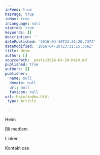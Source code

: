 ```yaml
---
inFeed: true
hasPage: true
inNav: true
inLanguage: null
starred: true
keywords: []
description: ''
datePublished: '2016-04-10T23:31:20.737Z'
dateModified: '2016-04-10T23:31:15.366Z'
title: Heim
author: []
sourcePath: _posts/2016-04-10-heim.md
published: true
authors: []
publisher:
  name: null
  domain: null
  url: null
  favicon: null
url: heim/index.html
_type: Article

---
```

Heim

Bli medlem

Linker

Kontakt oss